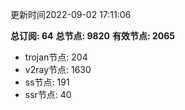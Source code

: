 更新时间2022-09-02 17:11:06

**总订阅: 64**
**总节点: 9820**
**有效节点: 2065**
- trojan节点: 204
- v2ray节点: 1630
- ss节点: 191
- ssr节点: 40
